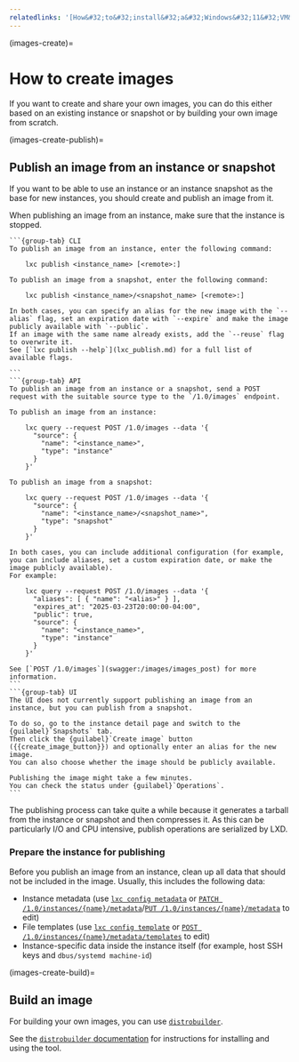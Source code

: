 ```yaml
---
relatedlinks: '[How&#32;to&#32;install&#32;a&#32;Windows&#32;11&#32;VM&#32;using&#32;LXD](https://ubuntu.com/tutorials/how-to-install-a-windows-11-vm-using-lxd)'
---
```


(images-create)=
# How to create images

If you want to create and share your own images, you can do this either based on an existing instance or snapshot or by building your own image from scratch.

(images-create-publish)=
## Publish an image from an instance or snapshot

If you want to be able to use an instance or an instance snapshot as the base for new instances, you should create and publish an image from it.

When publishing an image from an instance, make sure that the instance is stopped.

````{tabs}
```{group-tab} CLI
To publish an image from an instance, enter the following command:

    lxc publish <instance_name> [<remote>:]

To publish an image from a snapshot, enter the following command:

    lxc publish <instance_name>/<snapshot_name> [<remote>:]

In both cases, you can specify an alias for the new image with the `--alias` flag, set an expiration date with `--expire` and make the image publicly available with `--public`.
If an image with the same name already exists, add the `--reuse` flag to overwrite it.
See [`lxc publish --help`](lxc_publish.md) for a full list of available flags.

```
```{group-tab} API
To publish an image from an instance or a snapshot, send a POST request with the suitable source type to the `/1.0/images` endpoint.

To publish an image from an instance:

    lxc query --request POST /1.0/images --data '{
      "source": {
        "name": "<instance_name>",
        "type": "instance"
      }
    }'

To publish an image from a snapshot:

    lxc query --request POST /1.0/images --data '{
      "source": {
        "name": "<instance_name>/<snapshot_name>",
        "type": "snapshot"
      }
    }'

In both cases, you can include additional configuration (for example, you can include aliases, set a custom expiration date, or make the image publicly available).
For example:

    lxc query --request POST /1.0/images --data '{
      "aliases": [ { "name": "<alias>" } ],
      "expires_at": "2025-03-23T20:00:00-04:00",
      "public": true,
      "source": {
        "name": "<instance_name>",
        "type": "instance"
      }
    }'

See [`POST /1.0/images`](swagger:/images/images_post) for more information.
```
```{group-tab} UI
The UI does not currently support publishing an image from an instance, but you can publish from a snapshot.

To do so, go to the instance detail page and switch to the {guilabel}`Snapshots` tab.
Then click the {guilabel}`Create image` button ({{create_image_button}}) and optionally enter an alias for the new image.
You can also choose whether the image should be publicly available.

Publishing the image might take a few minutes.
You can check the status under {guilabel}`Operations`.
```
````

The publishing process can take quite a while because it generates a tarball from the instance or snapshot and then compresses it.
As this can be particularly I/O and CPU intensive, publish operations are serialized by LXD.

### Prepare the instance for publishing

Before you publish an image from an instance, clean up all data that should not be included in the image.
Usually, this includes the following data:

- Instance metadata (use [`lxc config metadata`](lxc_config_metadata.md) or [`PATCH /1.0/instances/{name}/metadata`](swagger:/instances/instance_metadata_patch)/[`PUT /1.0/instances/{name}/metadata`](swagger:/instances/instance_metadata_put) to edit)
- File templates (use [`lxc config template`](lxc_config_template.md) or [`POST /1.0/instances/{name}/metadata/templates`](swagger:/instances/instance_metadata_templates_post) to edit)
- Instance-specific data inside the instance itself (for example, host SSH keys and `dbus/systemd machine-id`)

(images-create-build)=
## Build an image

For building your own images, you can use [`distrobuilder`](https://github.com/lxc/distrobuilder).

See the [`distrobuilder` documentation](https://linuxcontainers.org/distrobuilder/docs/latest/) for instructions for installing and using the tool.
